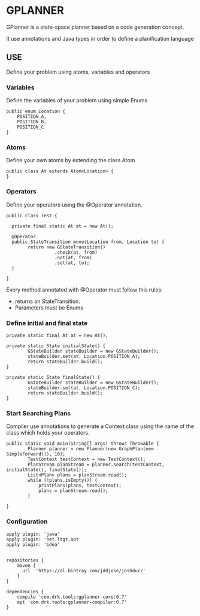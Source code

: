 # GPLANNER

GPlanner is a state-space planner based on a code generation concept.

It use annotations and Java types in order to define a planification language

## USE

Define your problem using atoms, variables and operators


### Variables

Define the variables of your problem using simple Enums

```
public enum Location {
    POSITION_A,
    POSITION_B,
    POSITION_C
}
```


### Atoms

Define your own atoms by extending the class Atom

```
public class At extends Atom<Location> {
}
```

### Operators

Define your operators using the @Operator annotation. 

```
public class Test {

  private final static At at = new At();

  @Operator
  public StateTransition move(Location from, Location to) {
        return new GStateTransition()
                  .check(at, from)
                  .not(at, from)
                  .set(at, to);
  }

}
```

Every method annotated with @Operator must follow this rules:

* returns an StateTransition.
* Parameters must be Enums


### Define initial and final state

```
private static final At at = new At();

private static State initialState() {
        GStateBuilder stateBuilder = new GStateBuilder();
        stateBuilder.set(at, Location.POSITION_A);
        return stateBuilder.build();
}

private static State finalState() {
        GStateBuilder stateBuilder = new GStateBuilder();
        stateBuilder.set(at, Location.POSITION_C);
        return stateBuilder.build();
}
```

### Start Searching Plans

Compiler use annotations to generate a Context class using the name of the class which holds your operators.

```
public static void main(String[] args) throws Throwable {
        Planner planner = new Planner(new GraphPlan(new SimpleForward()), 10);
        TestContext testContext = new TestContext();
        PlanStream planStream = planner.search(testContext, initialState(), finalState());
        List<Plan> plans = planStream.read();
        while (!plans.isEmpty()) {
            printPlans(plans, testContext);
            plans = planStream.read();
        }

}
```

### Configuration

```
apply plugin: 'java'
apply plugin: 'net.ltgt.apt'
apply plugin: 'idea'


repositories {
    maven {
      url  'https://dl.bintray.com/jddjose/joshdur/'
    }
}

dependencies {
    compile 'com.drk.tools:gplanner-core:0.7'
    apt 'com.drk.tools:gplanner-compiler:0.7'
}
```


